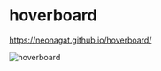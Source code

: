 # hoverboard

https://neonagat.github.io/hoverboard/

![hoverboard](https://user-images.githubusercontent.com/73759315/160254039-b2188657-cdf3-4e78-a15b-34f6426f7e02.png)
